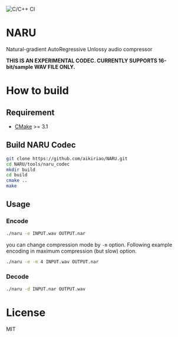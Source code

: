 ![C/C++ CI](https://github.com/aikiriao/NARU/workflows/C/C++%20CI/badge.svg?branch=main)

# NARU

Natural-gradient AutoRegressive Unlossy audio compressor

**THIS IS AN EXPERIMENTAL CODEC. CURRENTLY SUPPORTS 16-bit/sample WAV FILE ONLY.**

# How to build

## Requirement

* [CMake](https://cmake.org) >= 3.1

## Build NARU Codec

```bash
git clone https://github.com/aikiriao/NARU.git
cd NARU/tools/naru_codec
mkdir build
cd build
cmake ..
make
```

## Usage

### Encode

```bash
./naru -e INPUT.wav OUTPUT.nar
```

you can change compression mode by `-m` option. 
Following example encoding in maximum compression (but slow) option.

```bash
./naru -e -m 4 INPUT.wav OUTPUT.nar
```

### Decode

```bash
./naru -d INPUT.nar OUTPUT.wav
```

# License

MIT

